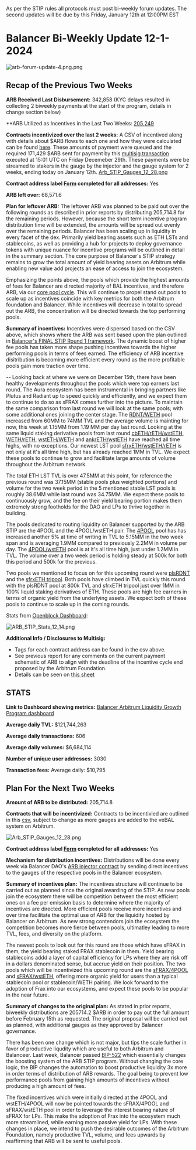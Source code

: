 As per the STIP rules all protocols must post bi-weekly forum updates. The second updates will be due by this Friday, January 12th at 12:00PM EST

# Balancer Bi-Weekly Update 12-1-2024
![arb-forum-update-4.png.png](arb-forum-update-4.png.png)
## Recap of the Previous Two Weeks


**ARB Received Last Disbursement:** 342,858 (KYC delays resulted in collecting 2 biweekly payments at the start of the program, details in change section below)

**ARB Utilized as Incentives in the Last Two Weeks: [205,249](https://arbiscan.io/tx/0x47652a14eebd36fbcf03da6028c49a3a47f39becfa737efb09cec53f79b065eb)

**Contracts incentivized over the last 2 weeks:** A CSV of incentived along with details about $ARB flows to each one and how they were calculated can be found [here](https://github.com/BalancerMaxis/STIP_automation/blob/last-round-2023/output/dao_grant_2023-12-14_2023-12-28.csv).
These amounts of payment were queued and the required 171,429 $ARB sent for payment by this [multisig transaction](https://app.onchainden.com/safes/arb1:0xb6BfF54589f269E248f99D5956f1fDD5b014D50e/transactions/0x3fc881080230ed0608abfa36d82490fbcf9022d57f6247bacb83b48a21907c27) executed at 15:01 UTC on Friday Decemeber 29th.
These payments were be streamed to stakers in the gauge by the injector and the gauge system for 2 weeks, ending today on January 12th.
[Arb_STIP_Gauges_12_28.png](Arb_STIP_Gauges_12_28.png)


**Contract address label [Form](https://docs.google.com/forms/d/e/1FAIpQLSd2AYnjAaQjVOLtvemZpsWoN5sTJEJ8dLqdRDExTBQv_SUeug/viewform) completed for all addresses:** Yes

**ARB left over:** 68,571.6

**Plan for leftover ARB:** The leftover ARB was planned to be paid out over the following rounds as described in prior reports by distributing 205,714.8 for the remaining periods. However, because the short term incentive program distribution time will be extended, the amounts will be spread out evenly over the remaining periods. Balancer has been scaling up in liquidity in every facet of the dex. Primarily yield bearing assets such as ETH LSTs and stablecoins, as well as providing a hub for projects to deploy governance tokens with unique nuance for incentive programs will be outlined in detail in the summary section. The core purpose of Balancer's STIP strategy remains to grow the total amount of yield bearing assets on Arbitrum while enabling new value add projects an ease of access to join the ecosystem. 

Emphasizing the points above, the pools which provide the highest amounts of fees for Balancer are directed majority of BAL incentives, and therefore ARB, via our [core pool cycle](https://forum.balancer.fi/t/bip-457-core-pool-incentive-program-automation/5254). This will continue to propel stand out pools to scale up as incentives coincide with key metrics for both the Arbitrum foundation and Balancer. While incentives will decrease in total to spread out the ARB, the concentration will be directed towards the top performing pools. 

**Summary of incentives:** Incentives were dispersed based on the CSV above, which shows where the ARB was sent based upon the plan outlined in [Balancer's FINAL STIP Round 1 framework](https://forum.arbitrum.foundation/t/balancer-final-stip-round-1/16689). The dynamic boost of higher fee pools has taken more shape pushing incentives towards the higher performing pools in terms of fees earned. The efficiency of ARB incentive disitribution is becoming more efficient every round as the more profitable pools gain more traction over time.

--
Looking back at where we were on December 15th, there have been healthy developments throughout the pools which were top earners last round. The Aura ecosystem has been instrumental in bringing partners like Plutus and Radiant up to speed quickly and efficiently, and we expect them to continue to do so as sFRAX comes further into the picture. To maintain the same comparison from last round we will look at the same pools; with some additional ones joining the center stage. The [RDNT/WETH](https://app.balancer.fi/#/arbitrum/pool/0x32df62dc3aed2cd6224193052ce665dc181658410002000000000000000003bd) pool increased from 60MM to 74MM TVL and the average volume is mainting for now, this week at 1.15MM from 1.19 MM per day last round. Looking at the same liquid staking derivative pools from last round [cbETH/rETH/wstETH](https://app.balancer.fi/#/arbitrum/pool/0x4a2f6ae7f3e5d715689530873ec35593dc28951b000000000000000000000481), [WETH/rETH](https://app.balancer.fi/#/arbitrum/pool/0xade4a71bb62bec25154cfc7e6ff49a513b491e81000000000000000000000497), [wstETH/WETH](https://app.balancer.fi/#/arbitrum/pool/0x9791d590788598535278552eecd4b211bfc790cb000000000000000000000498) and [ankrETH/wstETH](https://app.balancer.fi/#/arbitrum/pool/0x3fd4954a851ead144c2ff72b1f5a38ea5976bd54000000000000000000000480) have reached all time highs, with no exceptions. Our newest LST pool [sfrxETH/wstETH/rETH](https://app.balancer.fi/#/arbitrum/pool/0x0c8972437a38b389ec83d1e666b69b8a4fcf8bfd00000000000000000000049e) is not only at it's all time high, but has already reached 1MM in TVL. We expect these pools to continue to grow and facilitate large amounts of volume throughout the Arbitrum network. 

The total ETH LST TVL is over 47.5MM at this point, for reference the previous round was 37.15MM (stable pools plus weighted portions) and volume for the two week period in the 5 mentioned stable LST pools is roughly 38.6MM while last round was 34.75MM. We expect these pools to continuously grow, and the fee on their yield bearing portion makes them extremely strong footholds for the DAO and LPs to thrive together in building. 

The pools dedicated to routing liquidity on Balancer supported by the ARB STIP are the 4POOL and the 4POOL/wstETH pair. The [4POOL](https://app.balancer.fi/#/arbitrum/pool/0x423a1323c871abc9d89eb06855bf5347048fc4a5000000000000000000000496) pool has has increased another 5% at time of writing in TVL to 5.15MM in the two week span and is averaging 1.9MM compared to previously 2.2MM in volume per day. The [4POOL/wstETH](https://app.balancer.fi/#/arbitrum/pool/0xa1a8bf131571a2139feb79401aa4a2e9482df6270002000000000000000004b4) pool is at it's all time high, just under 1.2MM in TVL. The volume over a two week period is holding steady at 500k for both this period and 500k for the previous. 

Two pools we mentioned to focus on for this upcoming round were [plsRDNT](https://app.balancer.fi/#/arbitrum/pool/0x451b0afd69ace11ec0ac339033d54d2543b088a80000000000000000000004d5) and the [sfrxETH tripool](https://app.balancer.fi/#/arbitrum/pool/0x0c8972437a38b389ec83d1e666b69b8a4fcf8bfd00000000000000000000049e). Both pools have climbed in TVL quickly this round with the plsRDNT pool at 800k TVL and sfrxETH tripool just over 1MM in 100% liquid staking derivatives of ETH. These pools are high fee earners in terms of organic yield from the underlying assets. We expect both of these pools to continue to scale up in the coming rounds. 

Stats from [Openblock Dashboard](https://www.openblocklabs.com/app/arbitrum/grantees/Balancer):

![ARB_STIP_Stats_12_14.png](ARB_STIP_Stats_12_14.png)

**Additional Info / Disclosures to Multisig:** 


- Tags for each contract address can be found in the csv above.
- See previous report for any comments on the current payment schematic of ARB to align with the deadline of the incentive cycle end proposed by the Arbitrum Foundation.
- Details can be seen on [this sheet](https://docs.google.com/spreadsheets/d/1k4i9ZNpxiRDC_bl4JtZMldV7J0LRQEVHZNqVpj8xG0g/edit#gid=0)

## STATS

**Link to Dashboard showing metrics:** [Balancer Arbitrum Liquidity Growth Program dashboard](https://dune.com/balancer/arbitrum-lgp?End+date_daf146=&Start+date_d2264d=&End+date_d75e58=2023-12-28+00%3A00%3A00&Start+date_d524c0=2023-12-15+00%3A00%3A00)

**Average daily TVL:** $121,744,263

**Average daily transactions:** 606

**Average daily volumes:** $6,684,114

**Number of unique user addresses:** 3030

**Transaction fees:** Average daily: $10,795


## Plan For the Next Two Weeks

**Amount of ARB to be distributed:** 205,714.8

**Contracts that will be incentivized:** Contracts to be incentivied are outlined in this [csv](https://github.com/BalancerMaxis/STIP_automation/blob/last-round-2023/output/dao_grant_2023-12-14_2023-12-28.csv), subject to change as more gauges are added to the veBAL system on Arbitrum.

![Arb_STIP_Gauges_12_28.png](Arb_STIP_Gauges_12_28.png)

**Contract address label [Form](https://docs.google.com/forms/d/e/1FAIpQLSd2AYnjAaQjVOLtvemZpsWoN5sTJEJ8dLqdRDExTBQv_SUeug/viewform) completed for all addresses:** Yes

**Mechanism for distribution incentives:** Distributions will be done every week via Balancer DAO's [ARB injector contract](https://arbiscan.io/address/0xF23d8342881eDECcED51EA694AC21C2B68440929#readContract) by sending direct incentives to the gauges of the respective pools in the Balancer ecosystem.

**Summary of incentives plan:** The incentives structure will continue to be carried out as planned since the original awarding of the STIP. As new pools join the ecosystem there will be competition between the most efficient ones on a fee per emission basis to determine where the majority of incentives are directed. More efficient pools receive more incentives and over time facilitate the optimal use of ARB for the liquidity hosted by Balancer on Arbitrum. As new strong contendors join the ecosystem the competition becomes more fierce between pools, ultimatley leading to more TVL, fees, and diversity on the platform.

The newest pools to look out for this round are those which have sFRAX in them, the yield bearing staked FRAX stablecoin in them. Yield bearing stablecoins addd a layer of capital efficiency for LPs where they are risk off in a dollars denominated sense, but accrue yield on their position. The two pools which will be incentivized this upcoming round are the [sFRAX/4POOL](https://app.balancer.fi/#/arbitrum/pool/0x2ce4457acac29da4736ae6f5cd9f583a6b335c270000000000000000000004dc) and [sFRAX/wstETH](https://app.balancer.fi/#/arbitrum/pool/0xc757f12694f550d0985ad6e1019c4db4a803f1600002000000000000000004de), offering more organic yield for users than a typical stablecoin pool or stablecoin/WETH pairing. We look forward to the adoption of Frax into our ecosystems, and expect these pools to be popular in the near future. 

**Summary of changes to the original plan:** As stated in prior reports, biweekly distributions are 205714.2 $ARB in order to pay out the full amount before February 15th as requested. The original proposal will be carried out as planned, with additional gauges as they approved by Balancer governance. 

There has been one change which is not major, but tips the scale further in favor of productive liqudity which are useful to both Arbitrum and Balanceer. Last week, Balancer passed [BIP-522](https://forum.balancer.fi/t/bip-522-arbitrum-lgp-and-stip-adjustments/5473) which essentially changes the boosting system of the ARB STIP program. Without changing the core logic, the BIP changes the automation to boost productive liquidity 3x more in order terms of distribution of ARB rewards. The goal being to prevent low performance pools from gaining high amounts of incentives without producing a high amount of fees. 

The fixed incentives which were initially directed at the 4POOL and wstETH/4POOL will now be pointed towards the sFRAX/4POOL and sFRAX/wstETH pool in order to leverage the interest bearing nature of sFRAX for LPs. This make the adoption of Frax into the ecosystem much more streamlined, while earning more passive yield for LPs. With these changes in place, we intend to push the desirable outcomes of the Arbitrum Foundation, namely productive TVL, volume, and fees upwards by reaffirming that ARB will be sent to useful pools. 